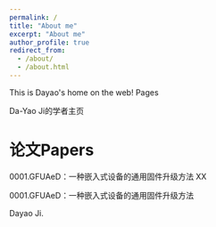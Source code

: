 ```yaml
---
permalink: /
title: "About me"
excerpt: "About me"
author_profile: true
redirect_from: 
  - /about/
  - /about.html
---
```


This is Dayao's home on the web! Pages

Da-Yao Ji的学者主页



论文Papers
======

0001.GFUAeD：一种嵌入式设备的通用固件升级方法 XX

0001.GFUAeD：一种嵌入式设备的通用固件升级方法

[GFUAeD：一种嵌入式设备的通用固件升级方法]: https://kns.cnki.net/kcms2/article/abstract?v=3uoqIhG8C44YLTlOAiTRKibYlV5Vjs7i0-kJR0HYBJ80QN9L51zrP9tAZRSbrX-9NEj030ZIkQNmk7NdkKkthdK2TErdyizN&amp;uniplatform=NZKPT	"知网链接"







Dayao Ji.